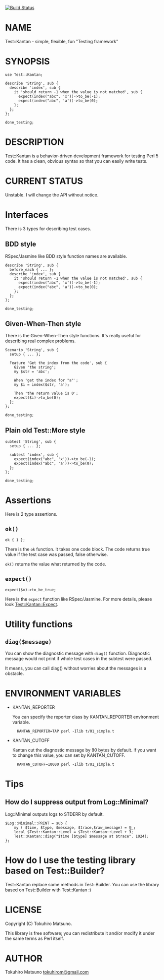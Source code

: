[![Build Status](https://travis-ci.org/tokuhirom/Test-Kantan.png?branch=master)](https://travis-ci.org/tokuhirom/Test-Kantan)
# NAME

Test::Kantan - simple, flexible, fun "Testing framework"

# SYNOPSIS

    use Test::Kantan;

    describe 'String', sub {
      describe 'index', sub {
        it 'should return -1 when the value is not matched', sub {
          expect(index("abc", 'x'))->to_be(-1);
          expect(index("abc", 'a'))->to_be(0);
        };
      };
    };

    done_testing;

# DESCRIPTION

Test::Kantan is a behavior-driven development framework for testing Perl 5 code.
It has a clean, obvious syntax so that you can easily write tests.

# CURRENT STATUS

Unstable. I will change the API without notice.

# Interfaces

There is 3 types for describing test cases.

## BDD style

RSpec/Jasmine like BDD style function names are available.

    describe 'String', sub {
      before_each { ... };
      describe 'index', sub {
        it 'should return -1 when the value is not matched', sub {
          expect(index("abc", 'x'))->to_be(-1);
          expect(index("abc", 'a'))->to_be(0);
        };
      };
    };

    done_testing;

## Given-When-Then style

There is the Given-When-Then style functions.
It's really useful for describing real complex problems.

    Scenario 'String', sub {
      setup { ... };

      Feature 'Get the index from the code', sub {
        Given 'the string';
        my $str = 'abc';

        When 'get the index for "a"';
        my $i = index($str, 'a');

        Then 'the return value is 0';
        expect($i)->to_be(0);
      };
    };

    done_testing;

## Plain old Test::More style

    subtest 'String', sub {
      setup { ... };

      subtest 'index', sub {
        expect(index("abc", 'x'))->to_be(-1);
        expect(index("abc", 'a'))->to_be(0);
      };
    };

    done_testing;

# Assertions

Here is 2 type assertions.

## `ok()`

    ok { 1 };

There is the `ok` function. It takes one code block. The code returns true value if the test case was passed, false otherwise.

`ok()` returns the value what returned by the code.

## `expect()`

    expect($x)->to_be_true;

Here is the `expect` function like RSpec/Jasmine. For more details, please look [Test::Kantan::Expect](https://metacpan.org/pod/Test::Kantan::Expect).

# Utility functions

## ` diag($message) `

You can show the diagnostic message with ` diag() ` function.
Diagnostic message would not print if whole test cases in the subtest were passed.

It means, you can call diag() without worries about the messages is a obstacle.

# ENVIRONMENT VARIABLES

- KANTAN\_REPORTER

    You can specify the reporter class by KANTAN\_REPORTER environment variable.

        KANTAN_REPORTER=TAP perl -Ilib t/01_simple.t

- KANTAN\_CUTOFF

    Kantan cut the diagnostic message by 80 bytes by default.
    If you want to change this value, you can set by KANTAN\_CUTOFF.

        KANTAN_CUTOFF=10000 perl -Ilib t/01_simple.t

# Tips

## How do I suppress output from Log::Minimal?

Log::Minimal outputs logs to STDERR by default.

    $Log::Minimal::PRINT = sub {
        my ( $time, $type, $message, $trace,$raw_message) = @_;
        local $Test::Kantan::Level = $Test::Kantan::Level + 3;
        Test::Kantan::diag("$time [$type] $message at $trace", 1024);
    };

# How do I use the testing library based on Test::Builder?

Test::Kantan replace some methods in Test::Builder.
You can use the library based on Test::Builder with Test::Kantan :)

# LICENSE

Copyright (C) Tokuhiro Matsuno.

This library is free software; you can redistribute it and/or modify
it under the same terms as Perl itself.

# AUTHOR

Tokuhiro Matsuno <tokuhirom@gmail.com>
